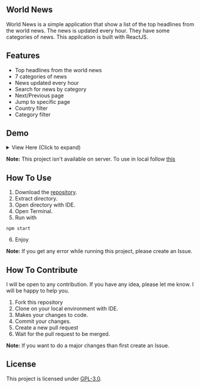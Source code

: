 ## World News
World News is a simple application that show a list of the top headlines from the world news. The news is updated every hour. They have some categories of news. This appilcation is built with ReactJS. 

## Features
- Top headlines from the world news
- 7 categories of news
- News updated every hour
- Search for news by category
- Next/Previous page
- Jump to specific page
- Country filter
- Category filter

## Demo
<details>
    <summary>View Here (Click to expand)</summary>
    <img src="https://i.ibb.co/Gc8bjr6/World-News.png" alt="World News" border="0">
</details>

**Note:** This project isn't available on server. To use in local follow [this](#how-to-use)

## How To Use
1. Download the [repository](https://github.com/mrhrifat/world-news).
2. Extract directory.
3. Open directory with IDE.
4. Open Terminal.
5. Run with
```
npm start
```
6. Enjoy

**Note:** If you get any error while running this project, please create an Issue.

## How To Contribute
I will be open to any contribution. If you have any idea, please let me know. I will be happy to help you.
1. Fork this repository
2. Clone on your local environment with IDE.
3. Makes your changes to code.
4. Commit your changes.
5. Create a new pull request
6. Wait for the pull request to be merged.

**Note:** If you want to do a major changes than first create an Issue.
 

## License
This project is licensed under [GPL-3.0](https://github.com/mrhrifat/world-news/blob/master/LICENSE.md).
